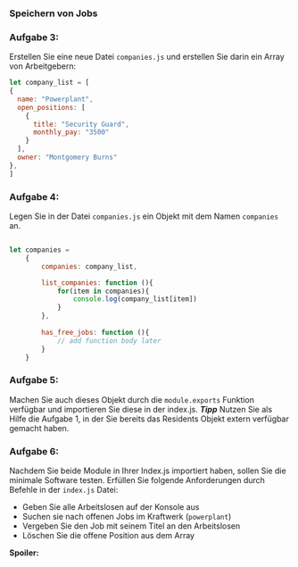 ### Speichern von Jobs

### Aufgabe 3:

Erstellen Sie eine neue Datei `companies.js` und erstellen Sie darin ein Array von Arbeitgebern:

~~~ js
let company_list = [
{
  name: "Powerplant",
  open_positions: [
    {
      title: "Security Guard",
      monthly_pay: "3500"
    }
  ],
  owner: "Montgomery Burns" 
},
]
~~~

### Aufgabe 4:
Legen Sie in der Datei `companies.js` ein Objekt mit dem Namen `companies` an.

~~~js

let companies =
    {
        companies: company_list,

        list_companies: function (){
            for(item in companies){
                console.log(company_list[item])
            }
        },
        
        has_free_jobs: function (){
            // add function body later
        }
    }
~~~

### Aufgabe 5:

Machen Sie auch dieses Objekt durch die `module.exports` Funktion verfügbar und importieren Sie diese in der index.js.
***Tipp*** Nutzen Sie als Hilfe die Aufgabe 1, in der Sie bereits das Residents Objekt extern verfügbar gemacht haben.

### Aufgabe 6:

Nachdem Sie beide Module in Ihrer Index.js importiert haben, sollen Sie die minimale Software testen.
Erfüllen Sie folgende Anforderungen durch Befehle in der `index.js` Datei:

- Geben Sie alle Arbeitslosen auf der Konsole aus
- Suchen sie nach offenen Jobs im Kraftwerk (`powerplant`)
- Vergeben Sie den Job mit seinem Titel an den Arbeitslosen
- Löschen Sie die offene Position aus dem Array 

**Spoiler:**  




